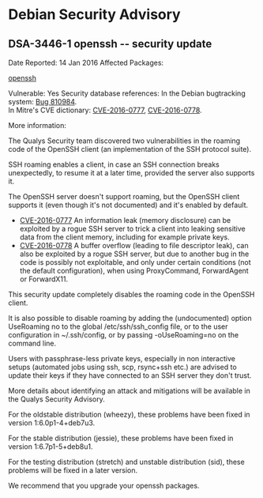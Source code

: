 
Debian Security Advisory
========================


DSA-3446-1 openssh -- security update
-------------------------------------



Date Reported:
14 Jan 2016
Affected Packages:

[openssh](https://packages.debian.org/src:openssh)

Vulnerable:
Yes
Security database references:
In the Debian bugtracking system: [Bug 810984](https://bugs.debian.org/cgi-bin/bugreport.cgi?bug=810984).  
In Mitre's CVE dictionary: [CVE-2016-0777](https://security-tracker.debian.org/tracker/CVE-2016-0777), [CVE-2016-0778](https://security-tracker.debian.org/tracker/CVE-2016-0778).  

More information:

The Qualys Security team discovered two vulnerabilities in the roaming
code of the OpenSSH client (an implementation of the SSH protocol
suite).


SSH roaming enables a client, in case an SSH connection breaks
unexpectedly, to resume it at a later time, provided the server also
supports it.


The OpenSSH server doesn't support roaming, but the OpenSSH client
supports it (even though it's not documented) and it's enabled by
default.


* [CVE-2016-0777](https://security-tracker.debian.org/tracker/CVE-2016-0777)
An information leak (memory disclosure) can be exploited by a rogue
 SSH server to trick a client into leaking sensitive data from the
 client memory, including for example private keys.
* [CVE-2016-0778](https://security-tracker.debian.org/tracker/CVE-2016-0778)
A buffer overflow (leading to file descriptor leak), can also be
 exploited by a rogue SSH server, but due to another bug in the code
 is possibly not exploitable, and only under certain conditions (not
 the default configuration), when using ProxyCommand, ForwardAgent or
 ForwardX11.


This security update completely disables the roaming code in the OpenSSH
client.


It is also possible to disable roaming by adding the (undocumented)
option UseRoaming no to the global /etc/ssh/ssh\_config file, or to the
user configuration in ~/.ssh/config, or by passing -oUseRoaming=no on
the command line.


Users with passphrase-less private keys, especially in non interactive
setups (automated jobs using ssh, scp, rsync+ssh etc.) are advised to
update their keys if they have connected to an SSH server they don't
trust.


More details about identifying an attack and mitigations will be
available in the Qualys Security Advisory.


For the oldstable distribution (wheezy), these problems have been fixed
in version 1:6.0p1-4+deb7u3.


For the stable distribution (jessie), these problems have been fixed in
version 1:6.7p1-5+deb8u1.


For the testing distribution (stretch) and unstable distribution (sid), these
problems will be fixed in a later version.


We recommend that you upgrade your openssh packages.





